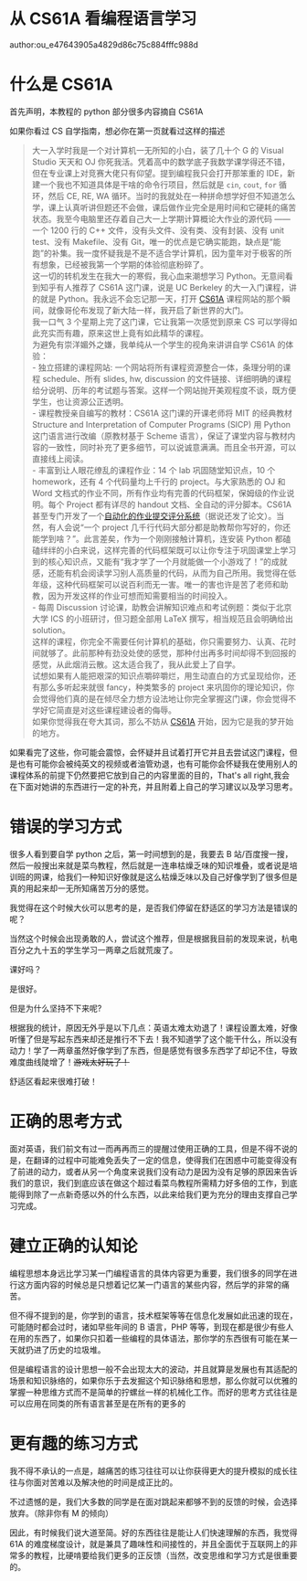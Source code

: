 # 从 CS61A 看编程语言学习

author:ou_e47643905a4829d86c75c884fffc988d

# 什么是 CS61A

首先声明，本教程的 python 部分很多内容摘自 CS61A

如果你看过 CS 自学指南，想必你在第一页就看过这样的描述

> 大一入学时我是一个对计算机一无所知的小白，装了几十个 G 的 Visual Studio 天天和 OJ 你死我活。凭着高中的数学底子我数学课学得还不错，但在专业课上对竞赛大佬只有仰望。提到编程我只会打开那笨重的 IDE，新建一个我也不知道具体是干啥的命令行项目，然后就是 `cin`, `cout`, `for` 循环，然后 CE, RE, WA 循环。当时的我就处在一种拼命想学好但不知道怎么学，课上认真听讲但题还不会做，课后做作业完全是用时间和它硬耗的痛苦状态。我至今电脑里还存着自己大一上学期计算概论大作业的源代码 —— 一个 1200 行的 C++ 文件，没有头文件、没有类、没有封装、没有 unit test、没有 Makefile、没有 Git，唯一的优点是它确实能跑，缺点是“能跑”的补集。我一度怀疑我是不是不适合学计算机，因为童年对于极客的所有想象，已经被我第一个学期的体验彻底粉碎了。<br/>这一切的转机发生在我大一的寒假，我心血来潮想学习 Python。无意间看到知乎有人推荐了 CS61A 这门课，说是 UC Berkeley 的大一入门课程，讲的就是 Python。我永远不会忘记那一天，打开 [CS61A](https://cs61a.org/) 课程网站的那个瞬间，就像哥伦布发现了新大陆一样，我开启了新世界的大门。<br/>我一口气 3 个星期上完了这门课，它让我第一次感觉到原来 CS 可以学得如此充实而有趣，原来这世上竟有如此精华的课程。<br/>为避免有崇洋媚外之嫌，我单纯从一个学生的视角来讲讲自学 CS61A 的体验：<br/>- 独立搭建的课程网站: 一个网站将所有课程资源整合一体，条理分明的课程 schedule、所有 slides, hw, discussion 的文件链接、详细明确的课程给分说明、历年的考试题与答案。这样一个网站抛开美观程度不谈，既方便学生，也让资源公正透明。<br/>- 课程教授亲自编写的教材：CS61A 这门课的开课老师将 MIT 的经典教材 Structure and Interpretation of Computer Programs (SICP) 用 Python 这门语言进行改编（原教材基于 Scheme 语言），保证了课堂内容与教材内容的一致性，同时补充了更多细节，可以说诚意满满。而且全书开源，可以直接线上阅读。<br/>- 丰富到让人眼花缭乱的课程作业：14 个 lab 巩固随堂知识点，10 个 homework，还有 4 个代码量均上千行的 project。与大家熟悉的 OJ 和 Word 文档式的作业不同，所有作业均有完善的代码框架，保姆级的作业说明。每个 Project 都有详尽的 handout 文档、全自动的评分脚本。CS61A 甚至专门开发了一个[自动化的作业提交评分系统](https://okpy.org/)（据说还发了论文）。当然，有人会说“一个 project 几千行代码大部分都是助教帮你写好的，你还能学到啥？”。此言差矣，作为一个刚刚接触计算机，连安装 Python 都磕磕绊绊的小白来说，这样完善的代码框架既可以让你专注于巩固课堂上学习到的核心知识点，又能有“我才学了一个月就能做一个小游戏了！”的成就感，还能有机会阅读学习别人高质量的代码，从而为自己所用。我觉得在低年级，这种代码框架可以说百利而无一害。唯一的害也许是苦了老师和助教，因为开发这样的作业可想而知需要相当的时间投入。<br/>- 每周 Discussion 讨论课，助教会讲解知识难点和考试例题：类似于北京大学 ICS 的小班研讨，但习题全部用 LaTeX 撰写，相当规范且会明确给出 solution。<br/>这样的课程，你完全不需要任何计算机的基础，你只需要努力、认真、花时间就够了。此前那种有劲没处使的感觉，那种付出再多时间却得不到回报的感觉，从此烟消云散。这太适合我了，我从此爱上了自学。<br/>试想如果有人能把艰深的知识点嚼碎嚼烂，用生动直白的方式呈现给你，还有那么多听起来就很 fancy，种类繁多的 project 来巩固你的理论知识，你会觉得他们真的是在倾尽全力想方设法地让你完全掌握这门课，你会觉得不学好它简直是对这些课程建设者的侮辱。<br/>如果你觉得我在夸大其词，那么不妨从 [CS61A](https://cs61a.org/) 开始，因为它是我的梦开始的地方。

如果看完了这些，你可能会震惊，会怀疑并且试着打开它并且去尝试这门课程，但是也有可能你会被纯英文的视频或者油管劝退，也有可能你会怀疑我在使用别人的课程体系的前提下仍然要把它放到自己的内容里面的目的，That's all right,我会在下面对她讲的东西进行一定的补充，并且附着上自己的学习建议以及学习思考。

# 错误的学习方式

很多人看到要自学 python 之后，第一时间想到的是，我要去 B 站/百度搜一搜，然后一般搜出来就是菜鸟教程，然后就是一连串枯燥乏味的知识堆叠，或者说是培训班的网课，给我们一种知识好像就是这么枯燥乏味以及自己好像学到了很多但是真的用起来却一无所知痛苦万分的感觉。

我觉得在这个时候大伙可以思考的是，是否我们停留在舒适区的学习方法是错误的呢？

当然这个时候会出现勇敢的人，尝试这个推荐，但是根据我目前的发现来说，杭电百分之九十五的学生学习一两章之后就荒废了。

课好吗？

是很好。

但是为什么坚持不下来呢?

根据我的统计，原因无外乎是以下几点：英语太难太劝退了！课程设置太难，好像听懂了但是写起东西来却还是推行不下去！我不知道学了这个能干什么，所以没有动力！学了一两章虽然好像学到了东西，但是感觉有很多东西学了却记不住，导致难度曲线陡增了！<del>游戏太好玩了！</del>

舒适区看起来很难打破！

# 正确的思考方式

面对英语，我们前文有过一而再再而三的提醒过使用正确的工具，但是不得不说的是，在翻译的过程中可能难免丢失了一定的信息，使得我们在困惑中可能变得没有了前进的动力，或者从另一个角度来说我们没有动力是因为没有足够的原因来告诉我们的意识，我们到底应该在做这个超过看菜鸟教程所需精力好多倍的工作，到底能得到除了一点新奇感以外的什么东西，以此来给我们更为充分的理由支撑自己学习完成。

# 建立正确的认知论

编程思想本身远比学习某一门编程语言的具体内容更为重要，我们很多的同学在进行这方面内容的时候总是只想着记忆某一门语言的某些内容，然后学的非常的痛苦。

但不得不提到的是，你学到的语言，技术框架等等在信息化发展如此迅速的现在，可能随时都会过时，诸如早些年间的 B 语言，PHP 等等，到现在都是很少有些人在用的东西了，如果你只扣着一些编程的具体语法，那你学的东西很有可能在某一天就扔进了历史的垃圾堆。

但是编程语言的设计思想一般不会出现太大的波动，并且就算是发展也有其适配的场景和知识脉络的，如果你乐于去发掘这个知识脉络和思想，那么你就可以优雅的掌握一种思维方式而不是简单的拧螺丝一样的机械化工作。而好的思考方式往往是可以应用在同类的所有语言甚至是在所有的更多的

# 更有趣的练习方式

我不得不承认的一点是，越痛苦的练习往往可以让你获得更大的提升模拟的成长往往与你面对苦难以及解决他的时间是成正比的。

不过遗憾的是，我们大多数的同学是在面对跳起来都够不到的反馈的时候，会选择放弃。（除非你有 M 的倾向）

因此，有时候我们说大道至简。好的东西往往是能让人们快速理解的东西，我觉得 61A 的难度梯度设计，就是兼具了趣味性和间接性的，并且全面优于互联网上的非常多的教程，比硬啃要给我们更多的正反馈（当然，改变思维和学习方式是很重要的。

#
